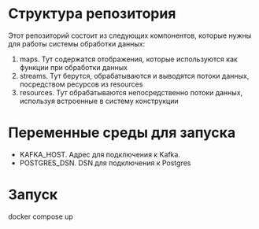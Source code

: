 <h1>Структура репозитория</h1>

Этот репозиторий состоит из следующих компонентов, которые нужны для работы системы обработки данных:
1. maps. Тут содержатся отображения, которые используются как функции при обработки данных
2. streams. Тут берутся, обрабатываются и выводятся потоки данных, посредством ресурсов из resources
3. resources. Тут обрабатываются непосредственно потоки данных, используя встроенные в систему конструкции

<h1>Переменные среды для запуска</h1>

- KAFKA_HOST. Адрес для подключения к Kafka.
- POSTGRES_DSN. DSN для подключения к Postgres

<h1>Запуск</h1>
docker compose up